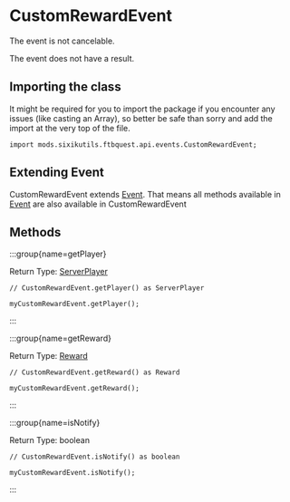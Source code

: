 # CustomRewardEvent

The event is not cancelable.

The event does not have a result.

## Importing the class

It might be required for you to import the package if you encounter any issues (like casting an Array), so better be safe than sorry and add the import at the very top of the file.
```zenscript
import mods.sixikutils.ftbquest.api.events.CustomRewardEvent;
```


## Extending Event

CustomRewardEvent extends [Event](/forge/api/event/Event). That means all methods available in [Event](/forge/api/event/Event) are also available in CustomRewardEvent

## Methods

:::group{name=getPlayer}

Return Type: [ServerPlayer](/vanilla/api/entity/type/player/ServerPlayer)

```zenscript
// CustomRewardEvent.getPlayer() as ServerPlayer

myCustomRewardEvent.getPlayer();
```

:::

:::group{name=getReward}

Return Type: [Reward](/mods/sixikutils/ftbquest/quests/Reward)

```zenscript
// CustomRewardEvent.getReward() as Reward

myCustomRewardEvent.getReward();
```

:::

:::group{name=isNotify}

Return Type: boolean

```zenscript
// CustomRewardEvent.isNotify() as boolean

myCustomRewardEvent.isNotify();
```

:::


